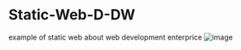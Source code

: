 # Static-Web-D-DW
example of static web about web development enterprice
![image](https://user-images.githubusercontent.com/92797860/164990597-1af9b744-8ba2-4b75-ab37-11feefa6531b.png)

